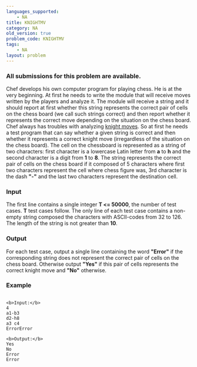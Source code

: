 ```yaml
---
languages_supported:
    - NA
title: KNIGHTMV
category: NA
old_version: true
problem_code: KNIGHTMV
tags:
    - NA
layout: problem
---
```

###  All submissions for this problem are available. 

Chef develops his own computer program for playing chess. He is at the very beginning. At first he needs to write the module that will receive moves written by the players and analyze it. The module will receive a string and it should report at first whether this string represents the correct pair of cells on the chess board (we call such strings correct) and then report whether it represents the correct move depending on the situation on the chess board. Chef always has troubles with analyzing [knight moves](//en.wikipedia.org/wiki/Knight_%28chess%29). So at first he needs a test program that can say whether a given string is correct and then whether it represents a correct knight move (irregardless of the situation on the chess board). The cell on the chessboard is represented as a string of two characters: first character is a lowercase Latin letter from **a** to **h** and the second character is a digit from **1** to **8**. The string represents the correct pair of cells on the chess board if it composed of 5 characters where first two characters represent the cell where chess figure was, 3rd character is the dash **"-"** and the last two characters represent the destination cell.

### Input

 The first line contains a single integer **T <= 50000**, the number of test cases. **T** test cases follow. The only line of each test case contains a non-empty string composed the characters with ASCII-codes from 32 to 126. The length of the string is not greater than **10**.

### Output

 For each test case, output a single line containing the word **"Error"** if the corresponding string does not represent the correct pair of cells on the chess board. Otherwise output **"Yes"** if this pair of cells represents the correct knight move and **"No"** otherwise.

### Example

```

<b>Input:</b>
4
a1-b3
d2-h8
a3 c4
ErrorError

<b>Output:</b>
Yes
No
Error
Error

```